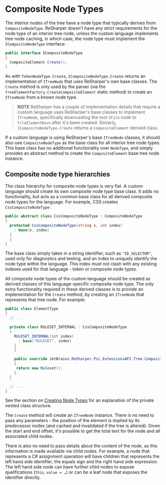 ---
---

# Composite Node Types

The interior nodes of the tree have a node type that typically derives from `CompositeNodeType`. ReSharper doesn't have any strict requirements for the node type of an interior tree node, unless the custom language implements tree node caching, in which case, the node type must implement the `ICompositeNodeType` interface:

```csharp
public interface ICompositeNodeType
{
  CompositeElement Create();
}
```

As with `TokenNodeType.Create`, `ICompositeNodeType.Create` returns an implementation of `ITreeNode` that uses ReSharper's own base classes. The `Create` method is only used by the parser (via the `TreeElementFactory.CreateCompositeElement` static method) to create an `ITreeNode` from a known node type.

> **NOTE** ReSharper has a couple of implementation details that require a custom language uses ReSharper's base classes to implement `ITreeNode`, specifically downcasting the root `IFile` node to `FileElementBase` after it's been created. Simiarly, `ICompositeNodeType.Create` returns a `CompositeElement` derived class.

If a custom language is using ReSharper's base `ITreeNode` classes, it should also use `CompositeNodeType` as the base class for all interior tree node types. This base class has no additional functionality over `NodeType`, and simply provides an abstract method to create the `CompositeElement` base tree node instance.

## Composite node type hierarchies

The class hierarchy for composite node types is very flat. A custom language should create its own composite node type base class. It adds no functionality, but acts as a common base class for all derived composite node types for the language. For example, CSS creates `CssCompositeNodeType`:

```csharp
public abstract class CssCompositeNodeType : CompositeNodeType
{
  protected CssCompositeNodeType(string s, int index)
    : base(s, index)
  {
  }
}
```

The base class simply takes in a string identifier, such as `"ID_SELECTOR"`, used only for diagnostics and testing, and an index to uniquely identify the node type within the language. This index must not clash with any existing indexes used for that language - token or composite node types.

All composite node types of the custom language should be created as derived classes of this language-specific composite node type. The only extra functionality required in these derived classes is to provide an implementation for the `Create` method, by creating an `ITreeNode` that represents that tree node. For example:

```csharp
public class ElementType
{
  // ...

  private class RULESET_INTERNAL : CssCompositeNodeType
  {
    RULESET_INTERNAL(int index)
      : base("RULESET", index)
    {
    }

    public override JetBrains.ReSharper.Psi.ExtensionsAPI.Tree.CompositeElement Create()
    {
     return new Ruleset();
    }
  }

  // ...
}
```

See the section on [Creating Node Types](CreatingNodeTypes.md) for an explanation of the private nested class structure.

The `Create` method will create an `ITreeNode` instance. There is no need to pass any parameters - the position of the element is implied by its predecessor nodes (and cached and invalidated if the tree is altered). Given the start and end offset, it's possible to get the total text for the node and all associated child nodes.

There is also no need to pass details about the content of the node, as this information is made available via child nodes. For example, a node that represents a C# assignment operation will have children that represents the left hand side identifier, the equals sign and the right hand side expression. The left hand side node can have further child nodes to expose qualifications (`this.value = …`) or can be a leaf node that exposes the identifier directly.
